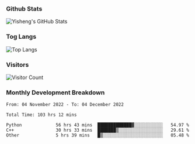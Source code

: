 ### Github Stats
![Yisheng's GitHub Stats](https://github-readme-stats-9qabuvhk1-gongyisheng.vercel.app/api?username=gongyisheng&count_private=true&show_icons=true)
### Tog Langs
![Top Langs](https://github-readme-stats-9qabuvhk1-gongyisheng.vercel.app/api/top-langs/?username=gongyisheng&layout=compact)
### Visitors
![Visitor Count](https://profile-counter.glitch.me/gongyisheng/count.svg)
### Monthly Development Breakdown
<!--START_SECTION:waka-->

```text
From: 04 November 2022 - To: 04 December 2022

Total Time: 103 hrs 12 mins

Python             56 hrs 43 mins  █████████████▓░░░░░░░░░░░   54.97 %
C++                30 hrs 33 mins  ███████▒░░░░░░░░░░░░░░░░░   29.61 %
Other              5 hrs 39 mins   █▒░░░░░░░░░░░░░░░░░░░░░░░   05.48 %
```

<!--END_SECTION:waka-->
